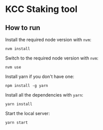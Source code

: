 # KCC Staking tool 


## How to run 


Install the required node version with `nvm`: 

```
nvm install  
```

Switch to the required node version with `nvm`: 

```
nvm use 
```

Install yarn if you don't have one: 

```
npm install -g yarn 
```

Install all the dependencies with `yarn`: 

```
yarn install 
```

Start the local server: 

```
yarn start 
```
